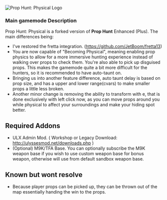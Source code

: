 ![Prop Hunt: Physical Logo](https://i.ibb.co/7Yq3PhX/image.png "Prop Hunt: Physical v.16")

### Main gamemode Description
Prop Hunt: Physical is a forked version of **Prop Hunt** Enhanced (Plus). The main differences being:
 - I've restored the fretta integration. (https://github.com/JetBoom/fretta13)
 - You are now capable of "Becoming Physical", meaning enabling prop physics to allow for a more immersive hunting experience instead of walking over props to check them.
You're also able to pick up disguised props. This makes the gamemode quite a bit more difficult for the hunters, so it is recommended to have auto-taunt on.
 - Bringing us into another feature difference, auto taunt delay is based on prop size, and has a upper and lower range(cvars) to make smaller props a little less broken.
 - Another minor change is removing the ability to transform with e, that is done exclusively with left click now, as you can move props around you while physical to affect your surroundings and make your hiding spot better.

## Required Addons
* ULX Admin Mod. ( Workshop or Legacy Download: http://ulyssesmod.net/downloads.php )
* (Optional) M9K/TFA Base. You can optionally subscribe the M9K weapon base if you wish to use custom weapon base for bonus weapon, otherwise will use from default sandbox weapon base.

## Known but wont resolve
* Because player props can be picked up, they can be thrown out of the map essentially handing the win to the props.